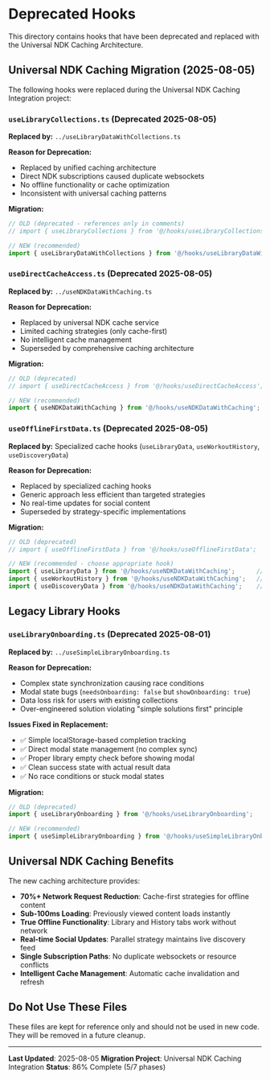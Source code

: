 # Deprecated Hooks

This directory contains hooks that have been deprecated and replaced with the Universal NDK Caching Architecture.

## Universal NDK Caching Migration (2025-08-05)

The following hooks were replaced during the Universal NDK Caching Integration project:

### `useLibraryCollections.ts` (Deprecated 2025-08-05)
**Replaced by:** `../useLibraryDataWithCollections.ts`

**Reason for Deprecation:**
- Replaced by unified caching architecture
- Direct NDK subscriptions caused duplicate websockets
- No offline functionality or cache optimization
- Inconsistent with universal caching patterns

**Migration:**
```typescript
// OLD (deprecated - references only in comments)
// import { useLibraryCollections } from '@/hooks/useLibraryCollections';

// NEW (recommended)
import { useLibraryDataWithCollections } from '@/hooks/useLibraryDataWithCollections';
```

### `useDirectCacheAccess.ts` (Deprecated 2025-08-05)
**Replaced by:** `../useNDKDataWithCaching.ts`

**Reason for Deprecation:**
- Replaced by universal NDK cache service
- Limited caching strategies (only cache-first)
- No intelligent cache management
- Superseded by comprehensive caching architecture

**Migration:**
```typescript
// OLD (deprecated)
// import { useDirectCacheAccess } from '@/hooks/useDirectCacheAccess';

// NEW (recommended)
import { useNDKDataWithCaching } from '@/hooks/useNDKDataWithCaching';
```

### `useOfflineFirstData.ts` (Deprecated 2025-08-05)
**Replaced by:** Specialized cache hooks (`useLibraryData`, `useWorkoutHistory`, `useDiscoveryData`)

**Reason for Deprecation:**
- Replaced by specialized caching hooks
- Generic approach less efficient than targeted strategies
- No real-time updates for social content
- Superseded by strategy-specific implementations

**Migration:**
```typescript
// OLD (deprecated)
// import { useOfflineFirstData } from '@/hooks/useOfflineFirstData';

// NEW (recommended - choose appropriate hook)
import { useLibraryData } from '@/hooks/useNDKDataWithCaching';      // For library content
import { useWorkoutHistory } from '@/hooks/useNDKDataWithCaching';   // For workout history
import { useDiscoveryData } from '@/hooks/useNDKDataWithCaching';    // For social discovery
```

## Legacy Library Hooks

### `useLibraryOnboarding.ts` (Deprecated 2025-08-01)
**Replaced by:** `../useSimpleLibraryOnboarding.ts`

**Reason for Deprecation:**
- Complex state synchronization causing race conditions
- Modal state bugs (`needsOnboarding: false` but `showOnboarding: true`)
- Data loss risk for users with existing collections
- Over-engineered solution violating "simple solutions first" principle

**Issues Fixed in Replacement:**
- ✅ Simple localStorage-based completion tracking
- ✅ Direct modal state management (no complex sync)
- ✅ Proper library empty check before showing modal
- ✅ Clean success state with actual result data
- ✅ No race conditions or stuck modal states

**Migration:**
```typescript
// OLD (deprecated)
import { useLibraryOnboarding } from '@/hooks/useLibraryOnboarding';

// NEW (recommended)
import { useSimpleLibraryOnboarding } from '@/hooks/useSimpleLibraryOnboarding';
```

## Universal NDK Caching Benefits

The new caching architecture provides:

- **70%+ Network Request Reduction**: Cache-first strategies for offline content
- **Sub-100ms Loading**: Previously viewed content loads instantly
- **True Offline Functionality**: Library and History tabs work without network
- **Real-time Social Updates**: Parallel strategy maintains live discovery feed
- **Single Subscription Paths**: No duplicate websockets or resource conflicts
- **Intelligent Cache Management**: Automatic cache invalidation and refresh

## Do Not Use These Files

These files are kept for reference only and should not be used in new code. They will be removed in a future cleanup.

---

**Last Updated**: 2025-08-05
**Migration Project**: Universal NDK Caching Integration
**Status**: 86% Complete (5/7 phases)
